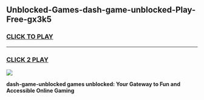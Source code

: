 
## Unblocked-Games-dash-game-unblocked-Play-Free-gx3k5
<h3>
<a href="https://premium76.site?title=dash-game-unblocked&ref=22A">CLICK TO PLAY</a></h3>
<hr>

<h3>
<a href="https://premium76.site?title=dash-game-unblocked&ref=22A">CLICK 2 PLAY</a>
  
</h3>

<a href="https://premium76.site?title=dash-game-unblocked&ref=22A"><img src="https://clearcache.store/games.png"></a>


**dash-game-unblocked games unblocked: Your Gateway to Fun and Accessible Online Gaming**
